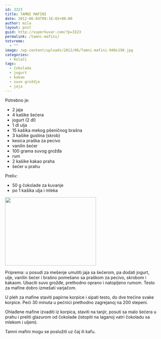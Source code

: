 ```yaml
---
id: 3323
title: TAMNI MAFINI
date: 2012-06-04T09:16:03+00:00
author: mila
layout: post
guid: http://superkuvar.com/?p=3323
permalink: /tamni-mafini/
totvreme:
  - ""
image: /wp-content/uploads/2012/06/Tamni-mafini-940x198.jpg
categories:
  - Kolači
tags:
  - čokolada
  - jogurt
  - kakao
  - suvo groždje
  - jaja
---
```

Potrebno je:

  * 2 jaja
  * 4 kašike šećera
  * jogurt (2 dl)
  * 1 dl ulja
  * 15 kašika mekog pšeničnog brašna
  * 3 kašike gustina (skrob)
  * kesica praška za pecivo
  * vanilin šećer
  * 100 grama suvog grožđa
  * rum
  * 2 kašike kakao praha
  * šećer u prahu

Preliv:

  * 50 g čokolade za kuvanje
  * po 1 kašika ulja i mleka

<img class="alignnone size-medium wp-image-3332" title="Tamni mafini" src="//superkuvar.com/wp-content/uploads/2012/06/Tamni-mafini-300x225.jpg" alt="" width="300" height="225" /> 

Priprema: u posudi za mešenje umutiti jaja sa šećerom, pa dodati jogurt, ulje, vanilin šećer i brašno pomešano sa praškom za pecivo, skrobom i kakaom. Ubaciti suvo grožđe, prethodno oprano i natopljeno rumom. Testo za mafine dobro izmešati varjačom.

U pleh za mafine staviti papirne korpice i sipati testo, do dve trećine svake korpice. Peći 30 minuta u pećnici prethodno zagrejanoj na 200 stepeni.

Ohlađene mafine izvaditi iz korpica, staviti na tanjir, posuti sa malo šećera u prahu i preliti glazurom od čokolade (istopiti na laganoj vatri čokoladu sa mlekom i uljem).

Tamni mafini mogu se poslužiti uz čaj ili kafu.
